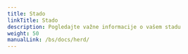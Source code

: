 ```yaml
---
title: Stado
linkTitle: Stado
description: Pogledajte važne informacije o vašem stadu
weight: 50
manualLink: /bs/docs/herd/
---
```

<script>
  window.location.href = "/bs/docs/herd/";
</script>

